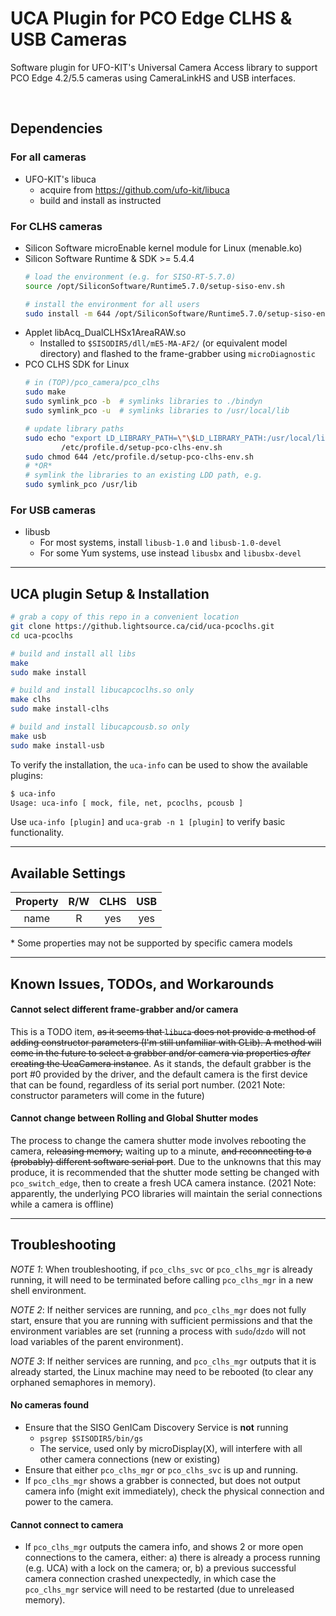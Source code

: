 # UCA Plugin for PCO Edge CLHS & USB Cameras

Software plugin for UFO-KIT's Universal Camera Access library to support PCO Edge 4.2/5.5 cameras using CameraLinkHS and USB interfaces.

&nbsp;
&nbsp;
## Dependencies

### For all cameras
* UFO-KIT's libuca
   * acquire from https://github.com/ufo-kit/libuca 
   * build and install as instructed

### For CLHS cameras
* Silicon Software microEnable kernel module for Linux (menable.ko)
* Silicon Software Runtime & SDK >= 5.4.4
    ```bash
    # load the environment (e.g. for SISO-RT-5.7.0)
    source /opt/SiliconSoftware/Runtime5.7.0/setup-siso-env.sh

    # install the environment for all users
    sudo install -m 644 /opt/SiliconSoftware/Runtime5.7.0/setup-siso-env.sh /etc/profile.d
    ```
* Applet libAcq_DualCLHSx1AreaRAW.so
   * Installed to ```$SISODIR5/dll/mE5-MA-AF2/``` (or equivalent model directory) and flashed to the frame-grabber using ```microDiagnostic```
* PCO CLHS SDK for Linux
    ```bash
    # in (TOP)/pco_camera/pco_clhs
    sudo make
    sudo symlink_pco -b  # symlinks libraries to ./bindyn
    sudo symlink_pco -u  # symlinks libraries to /usr/local/lib
    
    # update library paths
    sudo echo "export LD_LIBRARY_PATH=\"\$LD_LIBRARY_PATH:/usr/local/lib:$PWD/bindyn\"\n" > \
            /etc/profile.d/setup-pco-clhs-env.sh
    sudo chmod 644 /etc/profile.d/setup-pco-clhs-env.sh
    # *OR*
    # symlink the libraries to an existing LDD path, e.g.
    sudo symlink_pco /usr/lib
    ```

### For USB cameras
* libusb
   * For most systems, install ```libusb-1.0``` and ```libusb-1.0-devel```
   * For some Yum systems, use instead ```libusbx``` and ```libusbx-devel```

---
## UCA plugin Setup & Installation

```bash
# grab a copy of this repo in a convenient location
git clone https://github.lightsource.ca/cid/uca-pcoclhs.git
cd uca-pcoclhs

# build and install all libs
make
sudo make install

# build and install libucapcoclhs.so only
make clhs
sudo make install-clhs

# build and install libucapcousb.so only
make usb
sudo make install-usb
```

To verify the installation, the ```uca-info``` can be used to show the available plugins:
```bash
$ uca-info
Usage: uca-info [ mock, file, net, pcoclhs, pcousb ]
```

Use ```uca-info [plugin]``` and ```uca-grab -n 1 [plugin]``` to verify basic functionality.

---
## Available Settings

| Property | R/W | CLHS | USB |
|:--------:|:---:|:----:|:---:|
| name | R | yes | yes |

\* Some properties may not be supported by specific camera models

---
## Known Issues, TODOs, and Workarounds

#### **Cannot select different frame-grabber and/or camera**

This is a TODO item, ~~as it seems that ```libuca``` does not provide a method of adding constructor parameters (I'm still unfamiliar with GLib). A method will come in the future to select a grabber and/or camera via properties *after* creating the UcaCamera instance~~. As it stands, the default grabber is the port #0 provided by the driver, and the default camera is the first device that can be found, regardless of its serial port number. (2021 Note: constructor parameters will come in the future)

#### **Cannot change between Rolling and Global Shutter modes**

The process to change the camera shutter mode involves rebooting the camera, ~~releasing memory,~~ waiting up to a minute, ~~and reconnecting to a (probably) different software serial port~~. Due to the unknowns that this may produce, it is recommended that the shutter mode setting be changed with ```pco_switch_edge```, then to create a fresh UCA camera instance. (2021 Note: apparently, the underlying PCO libraries will maintain the serial connections while a camera is offline)

---
## Troubleshooting

*NOTE 1*: When troubleshooting, if ```pco_clhs_svc``` or ```pco_clhs_mgr``` is already running, it will need to be terminated before calling ```pco_clhs_mgr``` in a new shell environment.

*NOTE 2*: If neither services are running, and ```pco_clhs_mgr``` does not fully start, ensure that you are running with sufficient permissions and that the environment variables are set (running a process with ```sudo```/```dzdo``` will not load variables of the parent environment).

*NOTE 3*: If neither services are running, and ```pco_clhs_mgr``` outputs that it is already started, the Linux machine may need to be rebooted (to clear any orphaned semaphores in memory).

#### **No cameras found**

* Ensure that the SISO GenICam Discovery Service is **not** running
    * ```psgrep $SISODIR5/bin/gs```
    * The service, used only by microDisplay(X), will interfere with all other camera connections (new or existing)
* Ensure that either ```pco_clhs_mgr``` or ```pco_clhs_svc``` is up and running.
* If ```pco_clhs_mgr``` shows a grabber is connected, but does not output camera info (might exit immediately), check the physical connection and power to the camera.

#### **Cannot connect to camera**
* If ```pco_clhs_mgr``` outputs the camera info, and shows 2 or more open connections to the camera, either: a) there is already a process running (e.g. UCA) with a lock on the camera; or, b) a previous successful camera connection crashed unexpectedly, in which case the ```pco_clhs_mgr``` service will need to be restarted (due to unreleased memory).